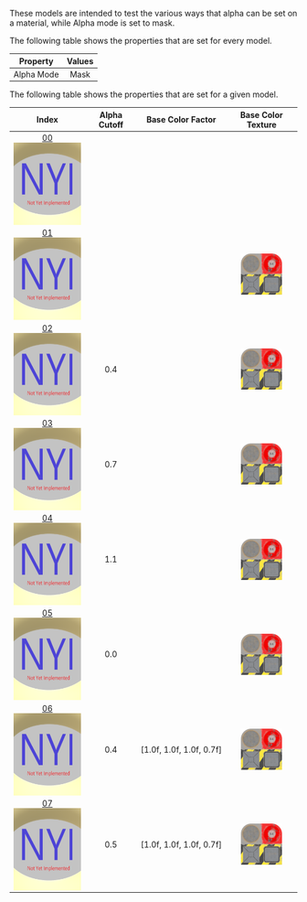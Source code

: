 These models are intended to test the various ways that alpha can be set on a material, while Alpha mode is set to mask.  

The following table shows the properties that are set for every model.  


Property | **Values**
:---: | :---:
Alpha Mode | Mask


The following table shows the properties that are set for a given model.  


Index | Alpha Cutoff | Base Color Factor | Base Color Texture
:---: | :---: | :---: | :---:
[00](Material_AlphaMask_00.gltf)<br><img src="ReferenceImages/Material_AlphaMask_00.png" height="144" width="144" align="middle"> |   |   |  
[01](Material_AlphaMask_01.gltf)<br><img src="ReferenceImages/Material_AlphaMask_01.png" height="144" width="144" align="middle"> |   |   | <img src="Textures/BaseColor_Plane.png" height="72" width="72" align="middle">
[02](Material_AlphaMask_02.gltf)<br><img src="ReferenceImages/Material_AlphaMask_02.png" height="144" width="144" align="middle"> | 0.4 |   | <img src="Textures/BaseColor_Plane.png" height="72" width="72" align="middle">
[03](Material_AlphaMask_03.gltf)<br><img src="ReferenceImages/Material_AlphaMask_03.png" height="144" width="144" align="middle"> | 0.7 |   | <img src="Textures/BaseColor_Plane.png" height="72" width="72" align="middle">
[04](Material_AlphaMask_04.gltf)<br><img src="ReferenceImages/Material_AlphaMask_04.png" height="144" width="144" align="middle"> | 1.1 |   | <img src="Textures/BaseColor_Plane.png" height="72" width="72" align="middle">
[05](Material_AlphaMask_05.gltf)<br><img src="ReferenceImages/Material_AlphaMask_05.png" height="144" width="144" align="middle"> | 0.0 |   | <img src="Textures/BaseColor_Plane.png" height="72" width="72" align="middle">
[06](Material_AlphaMask_06.gltf)<br><img src="ReferenceImages/Material_AlphaMask_06.png" height="144" width="144" align="middle"> | 0.4 | [1.0f,&nbsp;1.0f,&nbsp;1.0f,&nbsp;0.7f] | <img src="Textures/BaseColor_Plane.png" height="72" width="72" align="middle">
[07](Material_AlphaMask_07.gltf)<br><img src="ReferenceImages/Material_AlphaMask_07.png" height="144" width="144" align="middle"> | 0.5 | [1.0f,&nbsp;1.0f,&nbsp;1.0f,&nbsp;0.7f] | <img src="Textures/BaseColor_Plane.png" height="72" width="72" align="middle">
 
